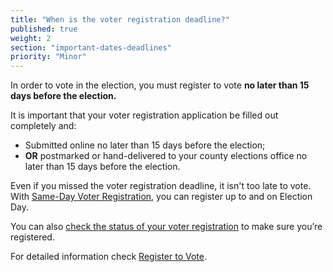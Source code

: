 ```yaml
---
title: "When is the voter registration deadline?"
published: true
weight: 2
section: "important-dates-deadlines"
priority: "Minor"
---
```

In order to vote in the election, you must register to vote **no later than 15 days before the election.**  

It is important that your voter registration application be filled out completely and:  
- Submitted online no later than 15 days before the election;
- **OR** postmarked or hand-delivered to your county elections office no later than 15 days before the election.

Even if you missed the voter registration deadline, it isn't too late to vote. With [Same-Day Voter Registration](#menu-item-missed-the-voter-registration-deadline-you-can-still-register-and-vote), you can register up to and on Election Day. 

You can also [check the status of your voter registration](http://www.sos.ca.gov/elections/registration-status/) to make sure you’re registered.  

For detailed information check [Register to Vote](#section-register-to-vote).
